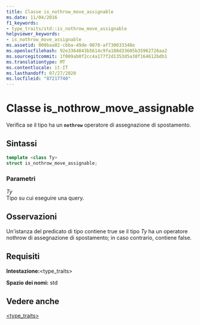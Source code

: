 ```yaml
---
title: Classe is_nothrow_move_assignable
ms.date: 11/04/2016
f1_keywords:
- type_traits/std::is_nothrow_move_assignable
helpviewer_keywords:
- is_nothrow_move_assignable
ms.assetid: 000baa02-cbba-49de-9870-af730033348e
ms.openlocfilehash: 92e3364843b5614c9fa108d33605b35962726aa2
ms.sourcegitcommit: 1f009ab0f2cc4a177f2d1353d5a38f164612bdb1
ms.translationtype: MT
ms.contentlocale: it-IT
ms.lasthandoff: 07/27/2020
ms.locfileid: "87217740"
---
```

# <a name="is_nothrow_move_assignable-class"></a>Classe is_nothrow_move_assignable

Verifica se il tipo ha un **`nothrow`** operatore di assegnazione di spostamento.

## <a name="syntax"></a>Sintassi

```cpp
template <class Ty>
struct is_nothrow_move_assignable;
```

### <a name="parameters"></a>Parametri

*Ty*\
Tipo su cui eseguire una query.

## <a name="remarks"></a>Osservazioni

Un'istanza del predicato di tipo contiene true se il tipo *Ty* ha un operatore nothrow di assegnazione di spostamento; in caso contrario, contiene false.

## <a name="requirements"></a>Requisiti

**Intestazione:**\<type_traits>

**Spazio dei nomi:** std

## <a name="see-also"></a>Vedere anche

[<type_traits>](../standard-library/type-traits.md)
